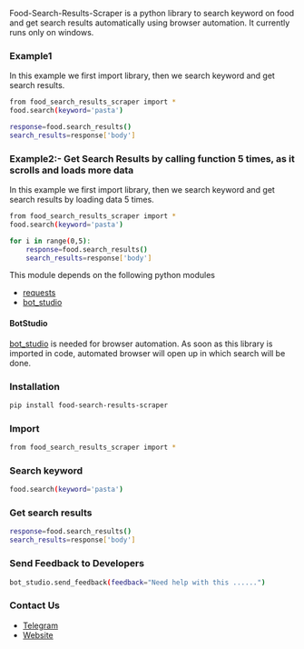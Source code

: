 Food-Search-Results-Scraper is a python library to search keyword on food and get search results automatically using browser automation. 
It currently runs only on windows.

### Example1
In this example we first import library, then we search keyword and get search results.
```sh
from food_search_results_scraper import *
food.search(keyword='pasta')

response=food.search_results()
search_results=response['body']

```

### Example2:- Get Search Results by calling function 5 times, as it scrolls and loads more data
In this example we first import library, then we search keyword and get search results by loading data 5 times.
```sh
from food_search_results_scraper import *
food.search(keyword='pasta')

for i in range(0,5):
	response=food.search_results()
	search_results=response['body']
```

This module depends on the following python modules
* [requests](https://pypi.org/project/requests/)
* [bot_studio](https://pypi.org/project/bot_studio/)

#### BotStudio
[bot_studio](https://pypi.org/project/bot_studio/) is needed for browser automation. As soon as this library is imported in code, automated browser will open up in which search will be done.


### Installation

```sh
pip install food-search-results-scraper
```

### Import
```sh
from food_search_results_scraper import *
```

### Search keyword
```sh
food.search(keyword='pasta')
```

### Get search results
```sh
response=food.search_results()
search_results=response['body']
```

### Send Feedback to Developers
```sh
bot_studio.send_feedback(feedback="Need help with this ......")
```

### Contact Us
* [Telegram](https://t.me/datakund)
* [Website](https://datakund.com)

